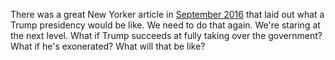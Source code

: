 There was a great New Yorker article in <a href="https://www.newyorker.com/magazine/2016/09/26/president-trumps-first-term?verso=true">September 2016</a> that laid out what a Trump presidency would be like. We need to do that again. We're staring at the next level. What if Trump succeeds at fully taking over the government? What if he's exonerated? What will that be like?
